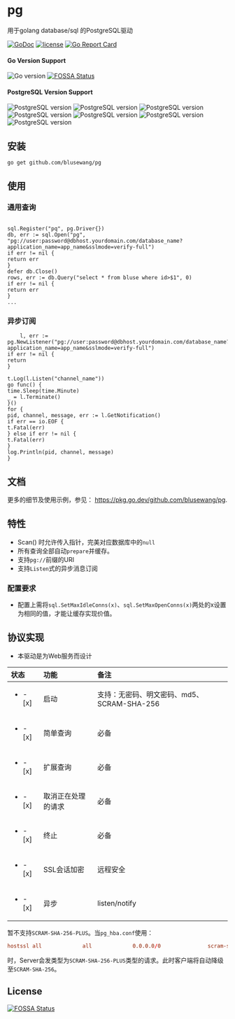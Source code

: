 # pg

用于golang database/sql 的PostgreSQL驱动

[![GoDoc](https://godoc.org/github.com/blusewang/pg?status.svg)](https://godoc.org/github.com/blusewang/pg)
[![license](http://img.shields.io/badge/license-MIT-red.svg?style=flat)](https://github.com/blusewang/pg/blob/master/LICENSE)
[![Go Report Card](https://goreportcard.com/badge/github.com/blusewang/pg)](https://goreportcard.com/report/github.com/blusewang/pg)

#### Go Version Support

![Go version](https://img.shields.io/badge/Go-1.20x-brightgreen.svg)
[![FOSSA Status](https://app.fossa.io/api/projects/git%2Bgithub.com%2Fblusewang%2Fpg.svg?type=shield)](https://app.fossa.io/projects/git%2Bgithub.com%2Fblusewang%2Fpg?ref=badge_shield)

#### PostgreSQL Version Support

![PostgreSQL version](https://img.shields.io/badge/PostgreSQL-10.5-brightgreen.svg)
![PostgreSQL version](https://img.shields.io/badge/PostgreSQL-11.4-brightgreen.svg)
![PostgreSQL version](https://img.shields.io/badge/PostgreSQL-12.0-brightgreen.svg)
![PostgreSQL version](https://img.shields.io/badge/PostgreSQL-13.0-brightgreen.svg)
![PostgreSQL version](https://img.shields.io/badge/PostgreSQL-14.0-brightgreen.svg)
![PostgreSQL version](https://img.shields.io/badge/PostgreSQL-15.0-brightgreen.svg)
![PostgreSQL version](https://img.shields.io/badge/PostgreSQL-16.0-brightgreen.svg)

## 安装

	go get github.com/blusewang/pg

## 使用

### 通用查询

```golang

sql.Register("pq", pg.Driver{})
db, err := sql.Open("pg", "pg://user:password@dbhost.yourdomain.com/database_name?application_name=app_name&sslmode=verify-full")
if err != nil {
return err
}
defer db.Close()
rows, err := db.Query("select * from bluse where id>$1", 0)
if err != nil {
return err
}
...

```

### 异步订阅

```golang
    l, err := pg.NewListener("pg://user:password@dbhost.yourdomain.com/database_name?application_name=app_name&sslmode=verify-full")
if err != nil {
return
}

t.Log(l.Listen("channel_name"))
go func() {
time.Sleep(time.Minute)
_ = l.Terminate()
}()
for {
pid, channel, message, err := l.GetNotification()
if err == io.EOF {
t.Fatal(err)
} else if err != nil {
t.Fatal(err)
}
log.Println(pid, channel, message)
}
```

## 文档

更多的细节及使用示例，参见： <https://pkg.go.dev/github.com/blusewang/pg>.

## 特性

* Scan() 时允许传入指针，完美对应数据库中的`null`
* 所有查询全部自动`prepare`并缓存。
* 支持`pg://`前缀的URI
* 支持`Listen`式的异步消息订阅

### 配置要求

* 配置上需将`sql.SetMaxIdleConns(x)`、`sql.SetMaxOpenConns(x)`两处的x设置为相同的值，才能让缓存实现价值。

## 协议实现

- 本驱动是为Web服务而设计

| 状态                       | 功能        | 备注                            |
|:-------------------------|:----------|:------------------------------|
| <ul><li>- [x] </li></ul> | 启动        | 支持：无密码、明文密码、md5、SCRAM-SHA-256 |
| <ul><li>- [x] </li></ul> | 简单查询      | 必备                            |
| <ul><li>- [x] </li></ul> | 扩展查询      | 必备                            |
| <ul><li>- [x] </li></ul> | 取消正在处理的请求 | 必备                            |
| <ul><li>- [x] </li></ul> | 终止        | 必备                            |
| <ul><li>- [x] </li></ul> | SSL会话加密   | 远程安全                          |
| <ul><li>- [x] </li></ul> | 异步        | listen/notify                 |

暂不支持`SCRAM-SHA-256-PLUS`。当`pg_hba.conf`使用：
```conf
hostssl all             all             0.0.0.0/0               scram-sha-256 clientcert=verify-full
```
时，Server会发类型为`SCRAM-SHA-256-PLUS`类型的请求。此时客户端将自动降级至`SCRAM-SHA-256`。
## License

[![FOSSA Status](https://app.fossa.io/api/projects/git%2Bgithub.com%2Fblusewang%2Fpg.svg?type=large)](https://app.fossa.io/projects/git%2Bgithub.com%2Fblusewang%2Fpg?ref=badge_large)